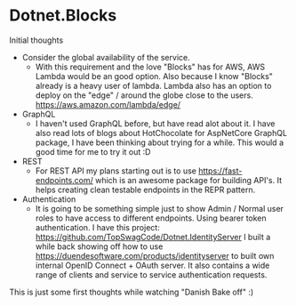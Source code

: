 # Dotnet.Blocks

Initial thoughts 

* Consider the global availability of the service.
  * With this requirement and the love "Blocks" has for AWS, AWS Lambda would be an good option. Also because I know "Blocks" already is a heavy user of lambda. Lambda also has an option to deploy on the "edge" / around the globe close to the users. https://aws.amazon.com/lambda/edge/
* GraphQL
  * I haven't used GraphQL before, but have read alot about it. I have also read lots of blogs about HotChocolate for AspNetCore GraphQL package, I have been thinking about trying for a while. This would a good time for me to try it out :D
* REST
  * For REST API my plans starting out is to use https://fast-endpoints.com/ which is an awesome package for building API's. It helps creating clean testable endpoints in the REPR pattern.
* Authentication
  * It is going to be something simple just to show Admin / Normal user roles to have access to different endpoints. Using bearer token authentication. I have this project: https://github.com/TopSwagCode/Dotnet.IdentityServer I built a while back showing off how to use https://duendesoftware.com/products/identityserver to built own internal OpenID Connect + OAuth server. It also contains a wide range of clients and service to service authentication requests. 

This is just some first thoughts while watching "Danish Bake off" :)
